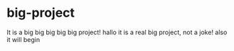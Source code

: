 # big-project
It is a big big big big big project!
hallo it is a real big project, not a joke!
also it will begin
